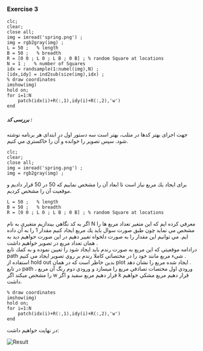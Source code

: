 ### Exercise 3
```
clc;
clear;
close all;
img = imread('spring.png') ;
img = rgb2gray(img) ;
L = 50 ;   % length
B = 50 ;   % breadth 
R = [0 0 ; L 0 ; L B ; 0 B] ; % random Square at locations 
N = 1 ;   % number of Squares
idx = randsample(1:numel(img),N) ; 
[idx,idy] = ind2sub(size(img),idx) ;
% draw coordinates
imshow(img)
hold on;
for i=1:N
    patch(idx(i)+R(:,1),idy(i)+R(:,2),'w')
end
```
##### بررسی کد :
جهت اجرای بهتر کدها در متلب، بهتر است سه دستور اول در ابتدای هر برنامه نوشته شود. 
سپس تصوير را خوانده و آن را خاكستري مي كنيم.
```
clc;
clear;
close all;
img = imread('spring.png') ;
img = rgb2gray(img) ;
```
 برای ایجاد يك مربع نیاز است تا ابعاد آن را مشخص نماییم که 50 در 50 قرار داديم و موقعيت آن را مشخص كرديم.

```
L = 50 ;   % length
B = 50 ;   % breadth 
R = [0 0 ; L 0 ; L B ; 0 B] ; % random Square at locations
```
اگر به كد نگاهي بيندازيم متغيري به نام N معرفي كرده ايم كه اين متغير تعداد مربع ها را مشخص مي نمايد چون طبق صورت سوال بايد يك مربع ايجاد كنيم مقدار 1 را به آن داده ايم.
مي توانيم اين مقدار را به صورت دلخواه تغيير دهيم در اين صورت خواهيم ديد به همان تعداد مربع در تصوير خواهيم داشت .
<br/>
درادامه موقعيتي كه اين مربع به صورت رندم بايد ايجاد شود را تعيين نموده و به كمك تابع path شيء مربع مانند خود را در مختصاتي كاملا رندم بر روي تصوير ايجاد مي كنيم .
<br/>
استفاده از hold out بدين خاطر است كه در همان plot ايجاد شده مربع را نشان دهد .
<br/>
در تابع path ، ورودي اول مختصات تصادفي مربع را ميسازد و ورودي دوم رنگ آن مربع را مشخص ميكند اگر w قرار دهيم مربع سفيد و اگر k قرار دهيم مربع مشكي خواهيم داشت.

```
% draw coordinates
imshow(img)
hold on;
for i=1:N
    patch(idx(i)+R(:,1),idy(i)+R(:,2),'w')
end
```
در نهايت خواهیم داشت:
 
 ![Result]()